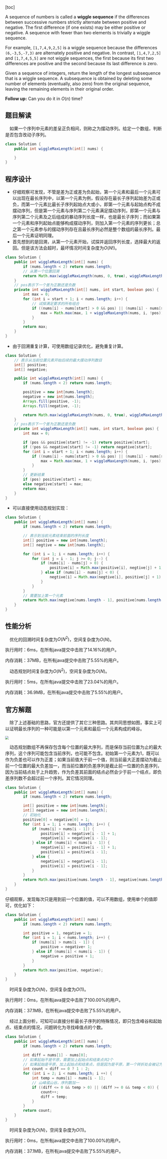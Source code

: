 [toc]

A sequence of numbers is called a **wiggle sequence** if the differences between successive numbers strictly alternate between positive and negative. The first difference (if one exists) may be either positive or negative. A sequence with fewer than two elements is trivially a wiggle sequence.

For example, `[1,7,4,9,2,5]` is a wiggle sequence because the differences `(6,-3,5,-7,3)` are alternately positive and negative. In contrast, `[1,4,7,2,5]` and `[1,7,4,5,5]` are not wiggle sequences, the first because its first two differences are positive and the second because its last difference is zero.

Given a sequence of integers, return the length of the longest subsequence that is a wiggle sequence. A subsequence is obtained by deleting some number of elements (eventually, also zero) from the original sequence, leaving the remaining elements in their original order.

**Follow up:**
Can you do it in $O(n)$ time?



## 题目解读

&emsp;如果一个序列中元素的差呈正负相间，则称之为摆动序列。给定一个数组，判断是否包含改动子序列。

```java
class Solution {
    public int wiggleMaxLength(int[] nums) {

    }
}
```

## 程序设计

* 仔细观察可发现，不管是差为正或差为负起始，第一个元素和最后一个元素可以出现在最长序列中，以第一个元素为例，假设存在最长子序列起始差为正或负，而第一个元素比最长子序列起始点大或小，即第一个元素与起始点构不成摆动序列，但是第一个元素与序列第二个元素满足摆动序列，即第一个元素与序列第二个元素及之后组成的暴动序列长度一样，也是最长子序列；而如果第一个元素和序列起始点能够构成摆动序列，则加入第一个元素的序列更长；总之第一个元素参与的摆动序列存在且最长序列必然是整个数组的最长序列。最后一个元素证明同理。
* 首先想到的是回溯，从第一个元素开始，试探并返回序列长度，选择最大的返回。但是该方法会超时，最坏情况时间复杂度为$O(N!)$。

```java
class Solution {
    public int wiggleMaxLength(int[] nums) {
        if (nums.length < 2) return nums.length;
        // 从第一个位置回溯
        return Math.max(wiggleMaxLength(nums, 0, true), wiggleMaxLength(nums, 0, false)) + 1;
    }
    // pos表示下一个差为正数还是负数
    private int wiggleMaxLength(int[] nums, int start, boolean pos) {
        int max = 0;
        for (int i = start + 1; i < nums.length; i++) {
            // 试探满足要求的所有组合
            if ((nums[i] - nums[start] > 0 && pos) || (nums[i] - nums[start] < 0 && !pos)) {
                max = Math.max(max, 1 + wiggleMaxLength(nums, i, !pos));
            }
        }
        return max;
    }
}
```

* 由于回溯重复计算，可使用数组记录优化，避免重复计算。

```java
class Solution {
    // 表示从当前位置元素开始后续的最大摆动序列数目
    int[] positive;
    int[] negative;

    public int wiggleMaxLength(int[] nums) {
        if (nums.length < 2) return nums.length;

        positive = new int[nums.length];
        negative = new int[nums.length];
        Arrays.fill(positive, -1);
        Arrays.fill(negative, -1);

        return Math.max(wiggleMaxLength(nums, 0, true), wiggleMaxLength(nums, 0, false)) + 1;
    }
    // pos表示下一个差为正数还是负数
    private int wiggleMaxLength(int[] nums, int start, boolean pos) {
        int max = 0;

        if (pos && positive[start] != -1) return positive[start];
        if (!pos && negative[start] != -1) return negative[start];
        for (int i = start + 1; i < nums.length; i++) {
            if ((nums[i] - nums[start] > 0 && pos) || (nums[i] - nums[start] < 0 && !pos)) {
                max = Math.max(max, 1 + wiggleMaxLength(nums, i, !pos));
            }
        }
        // 更新结果
        if (pos) positive[start] = max;
        else negative[start] = max; 
        return max;
    }
}
```

* 可以直接使用动态规划实现：

```java
class Solution {
    public int wiggleMaxLength(int[] nums) {
        if (nums.length < 2) return nums.length;

        // 表示到当前元素结束前面的序列长度
        int[] positive = new int[nums.length];
        int[] negtive = new int[nums.length];

        for (int i = 1; i < nums.length; i++) {
            for (int j = i - 1; j >= 0; j--) {
                if (nums[i] - nums[j] > 0) {
                    positive[i] = Math.max(positive[i], negtive[j] + 1);
                } else if (nums[i] - nums[j] < 0) {
                    negtive[i] = Math.max(negtive[i], positive[j] + 1);
                }
            }
        }
        // 需要加上第一个元素
        return Math.max(negtive[nums.length - 1], positive[nums.length - 1]) + 1;
    }
}
```

## 性能分析

&emsp;优化的回溯时间复杂度为$O(N^2)$，空间复杂度为$O(N)$。

执行用时：6ms，在所有java提交中击败了14.16%的用户。

内存消耗：37MB，在所有java提交中击败了5.55%的用户。

&emsp;动态规划时间复杂度为$O(N^2)$，空间复杂度为$O(N)$。

执行用时：5ms，在所有java提交中击败了23.04%的用户。

内存消耗：36.9MB，在所有java提交中击败了5.55%的用户。

## 官方解题

&emsp;除了上述基础的思路，官方还提供了其它三种思路。其共同思想如图，事实上可以证明最长序列的一种可能是以第一个元素和最后一个元素构成的峰谷。

<img src="../images/#376.png" style="zoom:67%;" />

&emsp;动态规划数组不再保存包含每个位置的最大序列，而是保存当前位置为止的最大序列，这个序列可能包含当前序列，也可能不包含。初始第一个元素为1，既可以作为负差也可以作为正差；如果当前值大于前一个值，则当前最大正差摆动为截止前一个位置的最大负差加一，而当前位置的负差序列是截止前一位置的负差序列，因为当前结点处于上升趋势，作为负差其前面的结点必然会少于前一个结点，即负差序列数不会超过前一个序列。其它情况同理。

```java
class Solution {
    public int wiggleMaxLength(int[] nums) {
        if (nums.length < 2) return nums.length;

        int[] positive = new int[nums.length];
        int[] negative = new int[nums.length];
        // 初始化
        positive[0] = negative[0] = 1; 
        for (int i = 1; i < nums.length; i++) {
            if (nums[i] > nums[i - 1]) {
                positive[i] = negative[i - 1] + 1;
                negative[i] = negative[i - 1];
            } else if (nums[i] < nums[i - 1]) {
                negative[i] = positive[i - 1] + 1;
                positive[i] = positive[i - 1];
            } else {
                negative[i] = negative[i - 1];
                positive[i] = positive[i - 1];
            }
        }
        return Math.max(positive[nums.length - 1], negative[nums.length - 1]);
    }
}
```

仔细观察，发现每次只是用到前一个位置的值，可以不用数组，使用单个的值即可，优化如下：

```java
class Solution {
    public int wiggleMaxLength(int[] nums) {
        if (nums.length < 2) return nums.length;

        int positive = 1, negative = 1; 
        for (int i = 1; i < nums.length; i++) {
            if (nums[i] > nums[i - 1]) {
                positive = negative+ 1;
            } else if (nums[i] < nums[i - 1]) {
                negative = positive + 1;
            }
        }
        return Math.max(positive, negative);
    }
}
```

&emsp;时间复杂度为$O(N)$，空间复杂度为$O(1)$。

执行用时：0ms，在所有java提交中击败了100.00%的用户。

内存消耗：37.1MB，在所有java提交中击败了5.55%的用户。

&emsp;经过上面分析，可知可以直接分析最长子序列的特殊情况，即只包含峰谷和起始点、结束点的情况，问题转化为寻找峰值点的个数。

```java
class Solution {
    public int wiggleMaxLength(int[] nums) {
        if (nums.length < 2) return nums.length;

        int diff = nums[1] - nums[0];
        // 如果起始不是平原，需要加上起始点和结束点共2个
        // 如果起始是平原，加上起始点和结束点，但是因为是平原，第一个转折处会被记为山峰或山谷，但这个点与起始点同层，会重复计数，故减去1，记作1
        int count = diff == 0 ? 1 : 2;
        for (int i = 2; i < nums.length; i ++) {
            int temp = nums[i] - nums[i - 1];
            // 山峰或山谷，序列数加一
            if ((diff <= 0 && temp > 0) || (diff >= 0 && temp < 0)) {
                count++;
                diff = temp;
            }
        } 
        return count;
    }
}
```

&emsp;时间复杂度为$O(N)$，空间复杂度为$O(1)$。

执行用时：0ms，在所有java提交中击败了100.00%的用户。

内存消耗：37.1MB，在所有java提交中击败了5.55%的用户。
